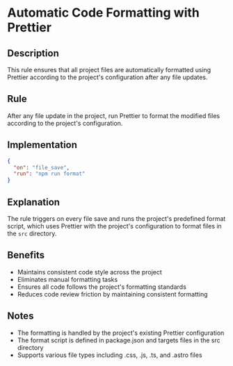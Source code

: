 # Automatic Code Formatting with Prettier

## Description

This rule ensures that all project files are automatically formatted using Prettier according to the project's configuration after any file updates.

## Rule

After any file update in the project, run Prettier to format the modified files according to the project's configuration.

## Implementation

```json
{
  "on": "file_save",
  "run": "npm run format"
}
```

## Explanation

The rule triggers on every file save and runs the project's predefined format script, which uses Prettier with the project's configuration to format files in the `src` directory.

## Benefits

- Maintains consistent code style across the project
- Eliminates manual formatting tasks
- Ensures all code follows the project's formatting standards
- Reduces code review friction by maintaining consistent formatting

## Notes

- The formatting is handled by the project's existing Prettier configuration
- The format script is defined in package.json and targets files in the src directory
- Supports various file types including .css, .js, .ts, and .astro files 